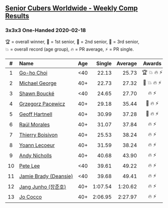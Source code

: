 <style>table {white-space: nowrap;}</style>

## [Senior Cubers Worldwide - Weekly Comp Results](/scw-comp/results/)
### 3x3x3 One-Handed 2020-02-18

<span style="white-space: nowrap;">🏆 = overall winner</span>, <span style="white-space: nowrap;">🥇 = 1st senior</span>, <span style="white-space: nowrap;">🥈 = 2nd senior</span>, <span style="white-space: nowrap;">🥉 = 3rd senior</span>, <span style="white-space: nowrap;">💥 = overall record (age group)</span>, <span style="white-space: nowrap;">🔥 = PR average</span>, <span style="white-space: nowrap;">⚡ = PR single</span>.

| # | Name | Age | Single | Average | Awards | Solve 1 | Solve 2 | Solve 3 | Solve 4 | Solve 5 | Video |
| :--: | :-- | :--: | --: | --: | :--: | --: | --: | --: | --: | --: | :-- |
| 1 | [Go-ho Choi](../../persons/go_ho_choi/333oh.md) | <40 | 22.13 | 25.73 | 🏆 💥 🔥 ⚡ | 22.13 | 22.77 | 35.44 | 24.99 | 29.43 | [Link](https://www.facebook.com/events/1618332754973681/permalink/1618631721610451/) |
| 2 | [Michael George](../../persons/michael_george/333oh.md) | 40+ | 22.73 | 27.32 | 🥇 💥 🔥 ⚡ | 23.86 | 22.73 | 32.86 | DNF | 25.24 | [Link](https://www.facebook.com/events/1618332754973681/permalink/1619575454849411/) |
| 3 | [Shawn Boucké](../../persons/shawn_boucke/333oh.md) | <40 | 24.65 | 27.70 | 🔥 ⚡ | 25.42 | 24.65 | 51.36 | 29.41 | 28.28 | [Link](https://www.facebook.com/events/1618332754973681/permalink/1621909717949318/) |
| 4 | [Grzegorz Pacewicz](../../persons/grzegorz_pacewicz/333oh.md) | 40+ | 29.18 | 35.44 | 🥈 🔥 ⚡ | 46.11 | 37.66 | 35.34 | 29.18 | 33.32 | |
| 5 | [Geoff Hartnell](../../persons/geoff_hartnell/333oh.md) | 40+ | 30.99 | 37.28 | 🥉 🔥 ⚡ | 37.57 | 41.41 | 30.99 | 38.21 | 36.06 | [Link](https://www.facebook.com/events/1618332754973681/permalink/1623480064458950/) |
| 6 | [Raúl Morales](../../persons/raul_morales/333oh.md) | 40+ | 31.07 | 37.84 | 🔥 ⚡ | 38.76 | 40.25 | 34.51 | DNF | 31.07 | |
| 7 | [Thierry Boisivon](../../persons/thierry_boisivon/333oh.md) | 40+ | 25.53 | 38.24 | 🔥 ⚡ | 43.55 | 36.61 | 34.56 | 25.53 | 53.96 | [Link](https://www.facebook.com/events/1618332754973681/permalink/1621555787984711/) |
| 8 | [Yoann Lecoeur](../../persons/yoann_lecoeur/333oh.md) | 40+ | 31.59 | 38.24 | 🔥 ⚡ | 38.49 | 36.34 | 31.59 | 54.73 | 39.89 | [Link](https://www.facebook.com/events/1618332754973681/permalink/1622459904560966/) |
| 9 | [Andy Nicholls](../../persons/andy_nicholls/333oh.md) | 40+ | 40.68 | 43.90 | 🔥 ⚡ | 41.62 | 40.68 | 45.75 | 1:25.06 | 44.33 | [Link](https://www.facebook.com/events/1618332754973681/permalink/1618697511603872/) |
| 10 | [Pete Lee](../../persons/pete_lee/333oh.md) | <40 | 39.61 | 49.22 | 🔥 ⚡ | 39.61 | 49.21 | 1:19.88 | 47.50 | 50.96 | [Link](https://www.facebook.com/events/1618332754973681/permalink/1622571537883136/) |
| 11 | [Jamie Brady (Deansie)](../../persons/jamie_brady/333oh.md) | <40 | 39.68 | 49.41 | 🔥 ⚡ | 39.83 | 39.68 | 1:02.85 | 56.49 | 51.90 | [Link](https://www.facebook.com/events/1618332754973681/permalink/1618918598248430/) |
| 12 | [Jang Junho (장준호)](../../persons/jang_junho/333oh.md) | 40+ | 1:07.54 | 1:20.62 | 🔥 ⚡ | 1:24.98 | 1:38.03 | 1:22.12 | 1:14.76 | 1:07.54 | [Link](https://www.facebook.com/events/1618332754973681/permalink/1623943337745956/) |
| 13 | [Jo Cocco](../../persons/jo_cocco/333oh.md) | 40+ | 2:06.95 | 2:27.97 | 🔥 ⚡ | 2:37.00 | 2:39.96 | 2:06.95 | DNS | DNS | [Link](https://www.facebook.com/events/1618332754973681/permalink/1624311164375840/) |

<!-- Global site tag (gtag.js) - Google Analytics -->
<script async src="https://www.googletagmanager.com/gtag/js?id=UA-86348435-3"></script>
<script>window.dataLayer = window.dataLayer || []; function gtag() {dataLayer.push(arguments);} gtag('js', new Date()); gtag('config', 'UA-86348435-3');</script>
